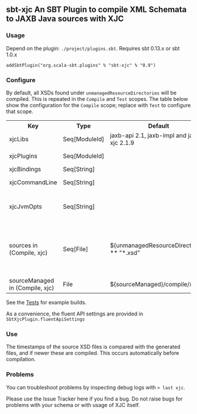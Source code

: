 ## sbt-xjc An SBT Plugin to compile XML Schemata to JAXB Java sources with XJC

### Usage

Depend on the plugin: `./project/plugins.sbt`. Requires sbt 0.13.x or sbt 1.0.x

```
addSbtPlugin("org.scala-sbt.plugins" % "sbt-xjc" % "0.9")
```

### Configure

By default, all XSDs found under `unmanagedResourceDirectories` will be compiled. This is repeated in the
`Compile` and `Test` scopes. The table below show the configuration for the `Compile` scope;
replace with `Test` to configure that scope.

<table>
  <tr>
    <th>Key</th><th>Type</th><th>Default</th><th>Description</th><th>Example</th>
  </tr>
  <tr>
    <td>xjcLibs</td><td>Seq[ModuleId]</td><td>jaxb-api 2.1, jaxb-impl and jaxb-xjc 2.1.9</td>
    <td>The artifacts to download to run XJC</td>
    <td></td>
  </tr>
  <tr>
    <td>xjcPlugins</td><td>Seq[ModuleId]</td><td></td><td>The artifacts to download containing XJC plugins</td>
    <td></td>
  </tr>
  <tr>
    <td>xjcBindings</td><td>Seq[String]</td><td></td><td>Files used to customize JAXB bindings</td>
    <td></td>
  </tr>
  <tr>
    <td>xjcCommandLine</td><td>Seq[String]</td><td></td><td>Additional command line, e.g. -verbose -Xfluent-api</td>
    <td></td>
  </tr>
  <tr>
    <td>xjcJvmOpts</td><td>Seq[String]</td><td></td><td>Additional JVM command line, e.g. -Djavax.xml.accessExternalSchema=file to allow compilation of schemas consisting of multiple files</td>
    <td></td>
  </tr>
  <tr>
    <td>sources in (Compile, xjc)</td><td>Seq[File]</td><td>${unmanagedResourceDirectories} ** "*.xsd"</td><td>Input XSD Files</td>
    <td>sources in (Compile, xjc) &lt;&lt;= sourceDirectory map (_ / "main" / "schema" ** "*.xsd" get)

  </tr>
  <tr>
    <td>sourceManaged in (Compile, xjc)</td><td>File</td><td>${sourceManaged}/compile/xjc</td>
    <td>Target for generated files. Should not be shared with other generated files</td>
    <td></td>
  </tr>
</table>

See the [Tests](https://github.com/sbt/sbt-xjc/tree/master/src/sbt-test/sbt-xjc) for example builds.

As a convenience, the fluent API settings are provided in `SbtXjcPlugin.fluentApiSettings`

### Use

The timestamps of the source XSD files is compared with the generated files, and if newer these are compiled. This
occurs automatically before compilation.

### Problems

You can troubleshoot problems by inspecting debug logs with `> last xjc`.

Please use the Issue Tracker here if you find a bug. Do not raise bugs for problems with your schema or with usage of XJC itself.
